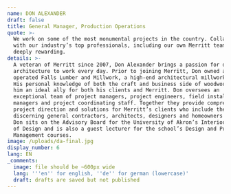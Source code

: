 ```yaml
---
name: DON ALEXANDER
draft: false
title: General Manager, Production Operations
quote: >-
  We work on some of the most monumental projects in the country. Collaborating
  with our industry’s top professionals, including our own Merritt team, is
  deeply rewarding.
details: >-
  A veteran of Merritt since 2007, Don Alexander brings a passion for design and
  architecture to work every day. Prior to joining Merritt, Don owned and
  operated Falls Lumber and Millwork, a high-end architectural millwork firm.
  His personal knowledge of both the craft and business side of woodworking make
  him an ideal ally for both his clients and Merritt. Don oversees an
  exceptional team of project managers, project engineers, field installation
  managers and project coordinating staff. Together they provide comprehensive
  project direction and solutions for Merritt’s clients who include the most
  discerning general contractors, architects, designers and homeowners anywhere.
  Don sits on the Advisory Board for the University of Akron’s Interior School
  of Design and is also a guest lecturer for the school’s Design and Project
  Management courses.  
image: /uploads/da-final.jpg
display_number: 6
lang: EN
_comments:
  image: file should be ~600px wide
  lang: '''en'' for english, ''de'' for german (lowercase)'
  draft: drafts are saved but not published
---
```

